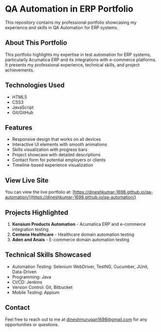 # QA Automation in ERP Portfolio

This repository contains my professional portfolio showcasing my experience and skills in QA Automation for ERP systems.

## About This Portfolio

This portfolio highlights my expertise in test automation for ERP systems, particularly Acumatica ERP and its integrations with e-commerce platforms. It presents my professional experience, technical skills, and project achievements.

## Technologies Used

- HTML5
- CSS3
- JavaScript
- Git/GitHub

## Features

- Responsive design that works on all devices
- Interactive UI elements with smooth animations
- Skills visualization with progress bars
- Project showcase with detailed descriptions
- Contact form for potential employers or clients
- Timeline-based experience visualization

## View Live Site

You can view the live portfolio at: [https://dineshkumar-1698.github.io/qa-automation/](https://dineshkumar-1698.github.io/qa-automation/)

## Projects Highlighted

1. **Kensium Products Automation** - Acumatica ERP and e-commerce integration testing
2. **Centene Healthcare** - Healthcare domain automation testing
3. **Aden and Anais** - E-commerce domain automation testing

## Technical Skills Showcased

- Automation Testing: Selenium WebDriver, TestNG, Cucumber, JUnit, Data-Driven
- Programming: Java
- CI/CD: Jenkins
- Version Control: Git, Bitbucket
- Mobile Testing: Appium

## Contact

Feel free to reach out to me at [dineshmurugan1698@gmail.com](mailto:dineshmurugan1698@gmail.com) for any opportunities or questions.